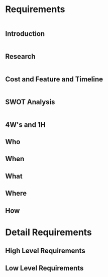 # Requirements
```sh

```

## Introduction
```sh

```


## Research
```sh

```

## Cost and Feature and Timeline
```sh

```

## SWOT Analysis
```sh

```

## 4W's and 1H
## Who
## When
## What
## Where
## How

# Detail Requirements
## High Level Requirements
## Low Level Requirements 
  
